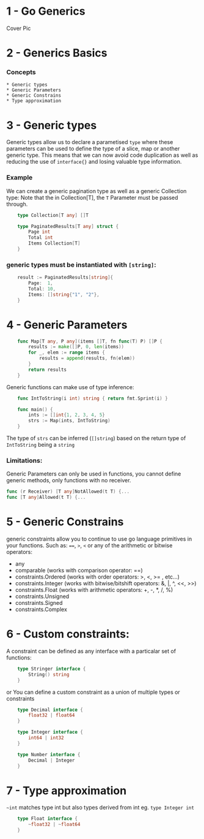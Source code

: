 # 1 - Go Generics
Cover Pic


# 2 - Generics Basics
### Concepts
    * Generic types
    * Generic Parameters
    * Generic Constrains
    * Type approximation


# 3 - Generic types
Generic types allow us to declare a parametised `type` where these parameters 
can be used to define the type of a slice, map or another generic type.
This means that we can now avoid code duplication 
as well as reducing the use of `interface{}` and losing valuable type information.

### Example
We can create a generic pagination type as well as a generic Collection type:
Note that the in Collection[T], the `T` Parameter must be passed through.
``` go
    type Collection[T any] []T

	type PaginatedResults[T any] struct {
		Page int
		Total int
		Items Collection[T]
	}
```

### generic types must be instantiated with `[string]`:
``` go
	result := PaginatedResults[string]{
		Page:  1,
		Total: 10,
		Items: []string{"1", "2"},
	}
```


# 4 - Generic Parameters
``` go
    func Map[T any, P any](items []T, fn func(T) P) []P {
        results := make([]P, 0, len(items))
        for _, elem := range items {
            results = append(results, fn(elem))
        }
        return results
    }
```
Generic functions can make use of type inference:
``` go
    func IntToString(i int) string { return fmt.Sprint(i) }

    func main() {
        ints := []int{1, 2, 3, 4, 5}
        strs := Map(ints, IntToString)
    }  
```

The type of `strs` can be inferred (`[]string`) based on the return type of `IntToString` being a `string`

### Limitations:
Generic Parameters can only be used in functions, you cannot define generic methods, only functions with no receiver.
``` go
func (r Receiver) [T any]NotAllowed(t T) {...
func [T any]Allowed(t T) {...
```


# 5 - Generic Constrains
generic constraints allow you to continue to use go language primitives in your functions.
Such as: `==`, `>`, `<` or any of the arithmetic or bitwise operators:

* any
* comparable (works with comparison operator: ==)
* constraints.Ordered (works with order operators: >, <, >= , etc...)
* constraints.Integer (works with bitwise/bitshift operators: &, |, ^, <<, >>)
* constraints.Float (works with arithmetic operators: +, -, *, /, %)
* constraints.Unsigned
* constraints.Signed
* constraints.Complex
    

# 6 - Custom constraints:
A constraint can be defined as any interface with a particalar set of functions: 
``` go
    type Stringer interface {
        String() string
    }
```
or You can define a custom constraint as a union of multiple types or constraints
``` go
    type Decimal interface {
        float32 | float64
    }

    type Integer interface {
        int64 | int32
    }

    type Number interface {
        Decimal | Integer
    }
```


# 7 - Type approximation
`~int` matches type int but also types derived from int eg. `type Integer int`
``` go
    type Float interface {
        ~float32 | ~float64
    }
```
